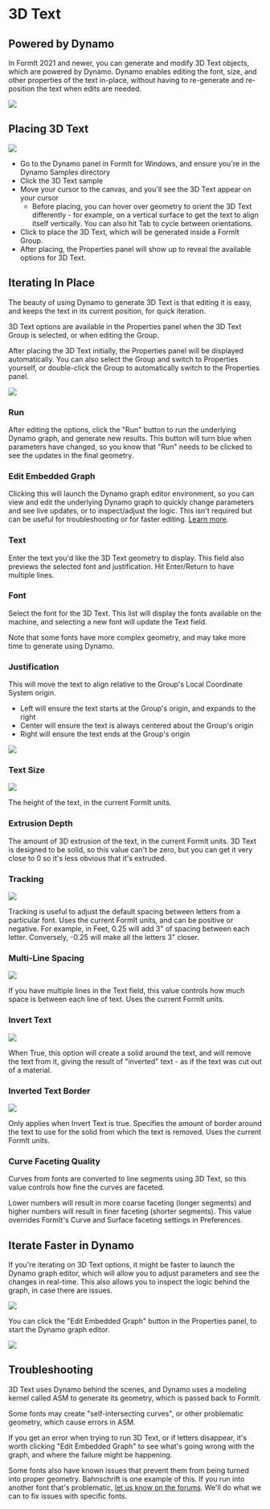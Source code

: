 # 3D Text

## Powered by Dynamo

In FormIt 2021 and newer, you can generate and modify 3D Text objects, which are powered by Dynamo. Dynamo enables editing the font, size, and other properties of the text in-place, without having to re-generate and re-position the text when edits are needed.

![](../.gitbook/assets/3d-text_original.png)

## Placing 3D Text

![](../.gitbook/assets/3d-text-placement.gif)

* Go to the Dynamo panel in FormIt for Windows, and ensure you're in the Dynamo Samples directory
* Click the 3D Text sample
* Move your cursor to the canvas, and you'll see the 3D Text appear on your cursor
  * Before placing, you can hover over geometry to orient the 3D Text differently - for example, on a vertical surface to get the text to align itself vertically. You can also hit Tab to cycle between orientations.
* Click to place the 3D Text, which will be generated inside a FormIt Group.
* After placing, the Properties panel will show up to reveal the available options for 3D Text.

## Iterating In Place

The beauty of using Dynamo to generate 3D Text is that editing it is easy, and keeps the text in its current position, for quick iteration.

3D Text options are available in the Properties panel when the 3D Text Group is selected, or when editing the Group. 

After placing the 3D Text initially, the Properties panel will be displayed automatically. You can also select the Group and switch to Properties yourself, or double-click the Group to automatically switch to the Properties panel.

![](../.gitbook/assets/3d-text-options.png)

### Run

After editing the options, click the "Run" button to run the underlying Dynamo graph, and generate new results. This button will turn blue when parameters have changed, so you know that "Run" needs to be clicked to see the updates in the final geometry.‌

### Edit Embedded Graph

Clicking this will launch the Dynamo graph editor environment, so you can view and edit the underlying Dynamo graph to quickly change parameters and see live updates, or to inspect/adjust the logic. This isn't required but can be useful for troubleshooting or for faster editing. [Learn more](https://windows.help.formit.autodesk.com/tool-library/3d-text#iterate-faster-in-dynamo). 

### Text

Enter the text you'd like the 3D Text geometry to display. This field also previews the selected font and justification. Hit Enter/Return to have multiple lines. 

### Font

Select the font for the 3D Text. This list will display the fonts available on the machine, and selecting a new font will update the Text field. 

Note that some fonts have more complex geometry, and may take more time to generate using Dynamo.

### Justification

This will move the text to align relative to the Group's Local Coordinate System origin. 

* Left will ensure the text starts at the Group's origin, and expands to the right
* Center will ensure the text is always centered about the Group's origin
* Right will ensure the text ends at the Group's origin

![](../.gitbook/assets/3d-text-justification-combined.png)

### Text Size

![](../.gitbook/assets/3d-text-text-size.png)

The height of the text, in the current FormIt units.

### Extrusion Depth

The amount of 3D extrusion of the text, in the current FormIt units. 3D Text is designed to be solid, so this value can't be zero, but you can get it very close to 0 so it's less obvious that it's extruded.

### Tracking

![](../.gitbook/assets/3d-text-tracking.png)

Tracking is useful to adjust the default spacing between letters from a particular font. Uses the current FormIt units, and can be positive or negative. For example, in Feet, 0.25 will add 3" of spacing between each letter. Conversely, -0.25 will make all the letters 3" closer. 

### Multi-Line Spacing

![](../.gitbook/assets/3d-text-multi-line.png)

If you have multiple lines in the Text field, this value controls how much space is between each line of text. Uses the current FormIt units.

### Invert Text

![](../.gitbook/assets/3d-text-inverted.png)

When True, this option will create a solid around the text, and will remove the text from it, giving the result of "inverted" text - as if the text was cut out of a material. 

### Inverted Text Border

![](../.gitbook/assets/3d-text-inverted-border.png)

Only applies when Invert Text is true. Specifies the amount of border around the text to use for the solid from which the text is removed. Uses the current FormIt units.

### Curve Faceting Quality

Curves from fonts are converted to line segments using 3D Text, so this value controls how fine the curves are faceted. 

Lower numbers will result in more coarse faceting \(longer segments\) and higher numbers will result in finer faceting \(shorter segments\). This value overrides FormIt's Curve and Surface faceting settings in Preferences.

## Iterate Faster in Dynamo

If you're iterating on 3D Text options, it might be faster to launch the Dynamo graph editor, which will allow you to adjust parameters and see the changes in real-time. This also allows you to inspect the logic behind the graph, in case there are issues. 

![](../.gitbook/assets/3d-text-edit-embedded.png)

You can click the "Edit Embedded Graph" button in the Properties panel, to start the Dynamo graph editor.

![](../.gitbook/assets/3d-text-edit-embedded-windows.png)

## Troubleshooting

3D Text uses Dynamo behind the scenes, and Dynamo uses a modeling kernel called ASM to generate its geometry, which is passed back to FormIt. 

Some fonts may create "self-intersecting curves", or other problematic geometry, which cause errors in ASM. 

If you get an error when trying to run 3D Text, or if letters disappear, it's worth clicking "Edit Embedded Graph" to see what's going wrong with the graph, and where the failure might be happening. 

Some fonts also have known issues that prevent them from being turned into proper geometry. Bahnschrift is one example of this. If you run into another font that's problematic, [let us know on the forums](https://forums.autodesk.com/t5/formit-forum/bd-p/142). We'll do what we can to fix issues with specific fonts.





